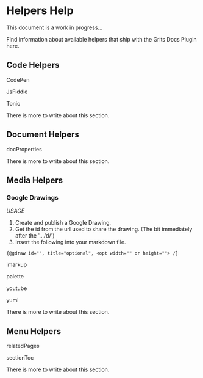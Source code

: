 # Helpers Help

This document is a work in progress...

Find information about available helpers that ship with the Grits Docs Plugin here.

## Code Helpers

CodePen 

JsFiddle

Tonic

There is more to write about this section.

## Document Helpers

docProperties

There is more to write about this section.

## Media Helpers

### Google Drawings

*USAGE*

1. Create and publish a Google Drawing.
2. Get the id from the url used to share the drawing. (The bit immediately after the '.../d/')
3. Insert the following into your markdown file.

`{@gdraw id="", title="optional", <opt width="" or height=""> /}`

imarkup

palette

youtube

yuml

There is more to write about this section.

## Menu Helpers

relatedPages

sectionToc

There is more to write about this section.
